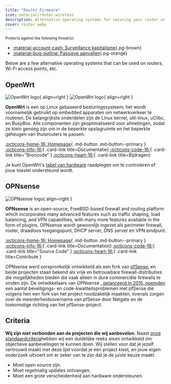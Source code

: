 ```yaml
---
title: "Router Firmware"
icon: material/router-wireless
description: Alternative operating systems for securing your router or Wi-Fi access point.
cover: router.webp
---
```


<small>Protects against the following threat(s):</small>

- [:material-account-cash: Surveillance kapitalisme](basics/common-threats.md#surveillance-as-a-business-model ""){.pg-brown}
- [:material-bug-outline: Passieve aanvallen](basics/common-threats.md#security-and-privacy ""){.pg-orange}

Below are a few alternative operating systems that can be used on routers, Wi-Fi access points, etc.

## OpenWrt

<div class="admonition recommendation" markdown>

![OpenWrt logo](assets/img/router/openwrt.svg#only-light){ align=right }
![OpenWrt logo](assets/img/router/openwrt-dark.svg#only-dark){ align=right }

**OpenWrt** is een op Linux gebaseerd besturingssysteem; het wordt voornamelijk gebruikt op embedded apparaten om netwerkverkeer te routeren. De belangrijkste onderdelen zijn de Linux kernel, util-linux, uClibc, en BusyBox. Alle componenten zijn geoptimaliseerd voor afmetingen, zodat ze klein genoeg zijn om in de beperkte opslagruimte en het beperkte geheugen van thuisrouters te passen.

[:octicons-home-16: Homepage](https://openwrt.org){ .md-button .md-button--primary }
[:octicons-info-16:](https://openwrt.org/docs/start){ .card-link title=Documentatie}
[:octicons-code-16:](https://github.com/openwrt/openwrt){ .card-link title="Broncode" }
[:octicons-heart-16:](https://openwrt.org/donate){ .card-link title=Bijdragen}

</details>

</div>

Je kunt OpenWrt's [tabel van hardware](https://openwrt.org/toh/start) raadplegen om te controleren of jouw toestel ondersteund wordt.

## OPNsense

<div class="admonition recommendation" markdown>

![OPNsense logo](assets/img/router/opnsense.svg){ align=right }

**OPNsense** is an open-source, FreeBSD-based firewall and routing platform which incorporates many advanced features such as traffic shaping, load balancing, and VPN capabilities, with many more features available in the form of plugins. OPNsense wordt gewoonlijk ingezet als perimeter firewall, router, draadloos toegangspunt, DHCP server, DNS server en VPN eindpunt.

[:octicons-home-16: Homepage](https://opnsense.org){ .md-button .md-button--primary }
[:octicons-info-16:](https://docs.opnsense.org/index.html){ .card-link title=Documentation}
[:octicons-code-16:](https://github.com/opnsense){ .card-link title="Source Code" }
[:octicons-heart-16:](https://opnsense.org/donate){ .card-link title=Contribute }

</details>

</div>

OPNsense werd oorspronkelijk ontwikkeld als een fork van [pfSense](https://en.wikipedia.org/wiki/PfSense), en beide projecten staan bekend als vrije en betrouwbare firewall-distributies die mogelijkheden bieden die vaak alleen in dure commerciële firewalls te vinden zijn. De ontwikkelaars van OPNsense [, gelanceerd in 2015, noemden](https://docs.opnsense.org/history/thefork.html) een aantal beveiligings- en code-kwaliteitsproblemen met pfSense die volgens hen een fork van het project noodzakelijk maakten, evenals zorgen over de meerderheidsovername van pfSense door Netgate en de toekomstige richting van het pfSense-project.

## Criteria

**Wij zijn niet verbonden aan de projecten die wij aanbevelen.** Naast [onze standaardcriteria](about/criteria.md)hebben wij een duidelijke reeks eisen ontwikkeld om objectieve aanbevelingen te kunnen doen. Wij stellen voor dat je jezelf vertrouwd maakt met deze lijst voordat je een project kiest, en jouw eigen onderzoek uitvoert om er zeker van te zijn dat je de juiste keuze maakt.

- Moet open source zijn.
- Moet regelmatig updates ontvangen.
- Moet een grote verscheidenheid aan hardware ondersteunen.
